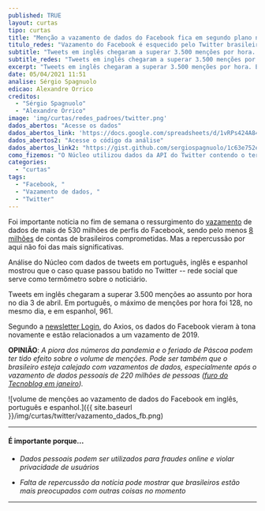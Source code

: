 ```yaml
---
published: TRUE
layout: curtas
tipo: curtas
title: "Menção a vazamento de dados do Facebook fica em segundo plano no Twitter brasileiro"
titulo_redes: "Vazamento do Facebook é esquecido pelo Twitter brasileiro"
subtitle: "Tweets em inglês chegaram a superar 3.500 menções por hora. Em português, o máximo foi 128."
subtitle_redes: "Tweets em inglês chegaram a superar 3.500 menções por hora. Em português, o máximo foi 128."
excerpt: "Tweets em inglês chegaram a superar 3.500 menções por hora. Em português, o máximo foi 128."
date: 05/04/2021 11:51
analise: Sérgio Spagnuolo
edicao: Alexandre Orrico
creditos:
  - "Sérgio Spagnuolo"
  - "Alexandre Orrico"
image: 'img/curtas/redes_padroes/twitter.png'
dados_abertos: "Acesse os dados"
dados_abertos_link: 'https://docs.google.com/spreadsheets/d/1vRPs424A84gBHrYu9-2ctFU7RzcTYKt3lo6JdtSiuVE/edit?usp=sharing'
dados_abertos2: "Acesse o código da análise"
dados_abertos_link2: "https://gist.github.com/sergiospagnuolo/1c63e752ee8bdac1cdb8a7a307761316"
como_fizemos: "O Núcleo utilizou dados da API do Twitter contendo o termo 'Facebook' e as variações do termo 'dados' em tweets e retweets em português, de 28 de março a 4 de abril."
categories:
  - "curtas"
tags:
  - "Facebook, "
  - "Vazamento de dados, "
  - "Twitter"
---
```


Foi importante notícia no fim de semana o ressurgimento do [vazamento](https://g1.globo.com/economia/tecnologia/noticia/2021/04/03/dados-de-mais-de-500-milhoes-de-contas-do-facebook-sao-publicados-em-forum-de-hackers-diz-revista.ghtml?utm_source=twitter&utm_medium=social&utm_campaign=g1) de dados de mais de 530 milhões de perfis do Facebook, sendo pelo menos [8 milhões](https://olhardigital.com.br/2021/04/03/seguranca/facebook-tem-vazamento-de-mais-de-500-milhoes-de-telefones-e-dados-pessoais-de-usuarios-brasileiros-inclusos/) de contas de brasileiros comprometidas. Mas a repercussão por aqui não foi das mais significativas.

Análise do Núcleo com dados de tweets em português, inglês e espanhol mostrou que o caso quase passou batido no Twitter -- rede social que serve como termômetro sobre o noticiário.

Tweets em inglês chegaram a superar 3.500 menções ao assunto por hora no dia 3 de abril. Em português, o máximo de menções por hora foi 128, no mesmo dia, e em espanhol, 961.

Segundo a [newsletter Login](https://www.axios.com/newsletters/axios-login-d80a9f9e-8773-47b4-8b71-2a76e8690304.html?utm_source=newsletter&utm_medium=email&utm_campaign=newsletter_axioslogin&stream=top), do Axios, os dados do Facebook vieram à tona novamente e estão relacionados a um vazamento de 2019.

**OPINIÃO**: *A piora dos números da pandemia e o feriado de Páscoa podem ter tido efeito sobre o volume de menções. Pode ser também que o brasileiro esteja calejado com vazamentos de dados, especialmente após o vazamento de dados pessoais de 220 milhões de pessoas ([furo do Tecnoblog em janeiro](https://tecnoblog.net/404838/exclusivo-vazamento-que-expos-220-milhoes-de-brasileiros-e-pior-do-que-se-pensava/)).*

![volume de menções ao vazamento de dados do Facebook em inglês, português e espanhol.]({{ site.baseurl }}/img/curtas/twitter/vazamento_dados_fb.png)

---

#### É importante porque...

- *Dados pessoais podem ser utilizados para fraudes online e violar privacidade de usuários*

- *Falta de repercussão da notícia pode mostrar que brasileiros estão mais preocupados com outras coisas no momento*

---
